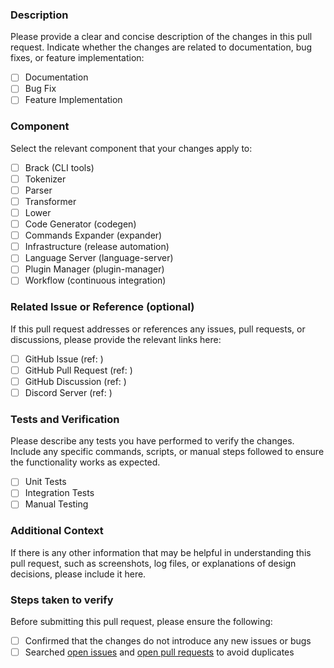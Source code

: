 ### Description
Please provide a clear and concise description of the changes in this pull request. Indicate whether the changes are related to documentation, bug fixes, or feature implementation:

- [ ] Documentation
- [ ] Bug Fix
- [ ] Feature Implementation

### Component
Select the relevant component that your changes apply to:

- [ ] Brack (CLI tools)
- [ ] Tokenizer
- [ ] Parser
- [ ] Transformer
- [ ] Lower
- [ ] Code Generator (codegen)
- [ ] Commands Expander (expander)
- [ ] Infrastructure (release automation)
- [ ] Language Server (language-server)
- [ ] Plugin Manager (plugin-manager)
- [ ] Workflow (continuous integration)

### Related Issue or Reference (optional)
If this pull request addresses or references any issues, pull requests, or discussions, please provide the relevant links here:

- [ ] GitHub Issue (ref: <!-- please paste issue link -->)
- [ ] GitHub Pull Request (ref: <!-- please paste pr link -->)
- [ ] GitHub Discussion (ref: <!-- please paste discussion link -->)
- [ ] Discord Server (ref: <!-- please paste message link -->)

### Tests and Verification
Please describe any tests you have performed to verify the changes. Include any specific commands, scripts, or manual steps followed to ensure the functionality works as expected.

- [ ] Unit Tests
- [ ] Integration Tests
- [ ] Manual Testing

### Additional Context
If there is any other information that may be helpful in understanding this pull request, such as screenshots, log files, or explanations of design decisions, please include it here.

### Steps taken to verify
Before submitting this pull request, please ensure the following:

- [ ] Confirmed that the changes do not introduce any new issues or bugs
- [ ] Searched [open issues] and [open pull requests] to avoid duplicates

[open issues]: https://github.com/brack-lang/brack/issues?q=is%3Aopen+is%3Aissue
[open pull requests]: https://github.com/brack-lang/brack/pulls?q=is%3Aopen+is%3Apr
